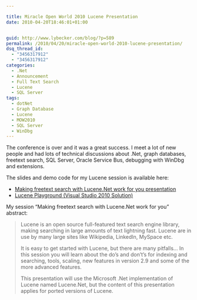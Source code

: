 ```yaml
---

title: Miracle Open World 2010 Lucene Presentation
date: 2010-04-20T18:46:01+01:00


guid: http://www.lybecker.com/blog/?p=589
permalink: /2010/04/20/miracle-open-world-2010-lucene-presentation/
dsq_thread_id:
  - "3456317912"
  - "3456317912"
categories:
  - .Net
  - Announcement
  - Full Text Search
  - Lucene
  - SQL Server
tags:
  - dotNet
  - Graph Database
  - Lucene
  - MOW2010
  - SQL Server
  - WinDbg
---
```

The conference is over and it was a great success. I meet a lot of new people and had lots of technical discussions about .Net, graph databases, freetext search, SQL Server, Oracle Service Bus, debugging with WinDbg and extensions.

The slides and demo code for my Lucene session is available here:

  * [Making freetext search with Lucene.Net work for you presentation](http://www.lybecker.com/blog/wp-content/uploads/Making-freetext-search-with-Lucene.Net-work-for-you.pdf "Making freetext search with Lucene.Net work for you presentation")
  * [Lucene Playground (Visual Studio 2010 Solution)](http://www.lybecker.com/blog/wp-content/uploads/LucenePlayground.zip)

My session &#8220;Making freetext search with Lucene.Net work for you&#8221; abstract:

> Lucene is an open source full-featured text search engine library, making searching in large amounts of text lightning fast. Lucene are in use by many large sites like Wikipedia, LinkedIn, MySpace etc.
>
> It is easy to get started with Lucene, but there are many pitfalls… In this session you will learn about the do’s and don’t’s for indexing and searching, tools, scaling, new features in version 2.9 and some of the more advanced features.
>
> This presentation will use the Microsoft .Net implementation of Lucene named Lucene.Net, but the content of this presentation applies for ported versions of Lucene.
